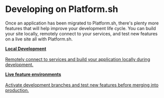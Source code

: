 # Developing on Platform.sh

Once an application has been migrated to Platform.sh, there's plenty more features that will help improve your development life cycle. You can build your site locally, remotely connect to your services, and test new features on a live site all with Platform.sh.

<html>
<head>
<link rel="stylesheet" href="/styles/styles.css">
</head>
<body>

<a href="/gettingstarted/local-dev.html" class="buttongen full"><b>Local Development</b><br/><br/>Remotely connect to services and build your application locally during development.</a>

<a href="/gettingstarted/feature-envs.html" class="buttongen full"><b>Live feature environments</b><br/><br/>Activate development branches and test new features before merging into production.</a>

</body>
</html>

